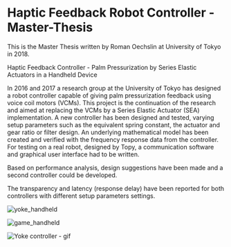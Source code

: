 # Haptic Feedback Robot Controller - Master-Thesis
This is the Master Thesis written by Roman Oechslin at University of Tokyo in 2018.

Haptic Feedback Controller - Palm Pressurization by Series Elastic Actuators in a Handheld Device

In 2016 and 2017 a research group at the University of Tokyo has designed a robot controller capable of giving palm pressurization feedback using voice coil motors (VCMs).
This project is the continuation of the research and aimed at replacing the VCMs by a Series Elastic Actuator (SEA) implementation.
A new controller has been designed and tested, varying setup parameters such as the equivalent spring constant, the actuator and gear ratio or filter design.
An underlying mathematical model has been created and verified with the frequency response data from the controller.
For testing on a real robot, designed by Topy, a communication software and graphical user interface had to be written.

Based on performance analysis, design suggestions have been made and a second controller could be developed.

The transparency and latency (response delay) have been reported for both controllers with different setup parameters settings.


![yoke_handheld](https://user-images.githubusercontent.com/23032203/44253562-f8c0fc00-a23a-11e8-819a-4ec990692a4f.JPG)

![game_handheld](https://user-images.githubusercontent.com/23032203/44253570-ff4f7380-a23a-11e8-8256-264f28890fb3.JPG)


![Yoke controller - gif](https://github.com/roechsli/Haptic-Feedback-Robot-Controller---Master-Thesis/blob/master/Videos%20and%20Photos/readme-gif.gif)
